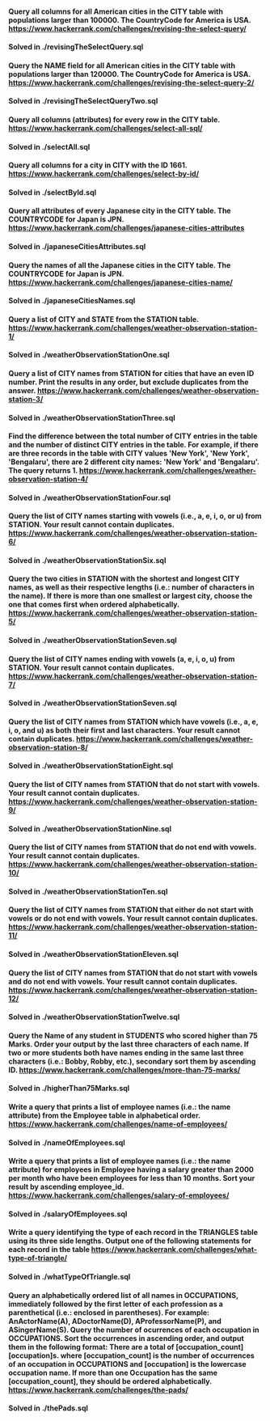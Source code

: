 #### Query all columns for all American cities in the CITY table with populations larger than 100000. The CountryCode for America is USA. https://www.hackerrank.com/challenges/revising-the-select-query/

#### Solved in ./revisingTheSelectQuery.sql

#### Query the NAME field for all American cities in the CITY table with populations larger than 120000. The CountryCode for America is USA. https://www.hackerrank.com/challenges/revising-the-select-query-2/

#### Solved in ./revisingTheSelectQueryTwo.sql

#### Query all columns (attributes) for every row in the CITY table. https://www.hackerrank.com/challenges/select-all-sql/

#### Solved in ./selectAll.sql

#### Query all columns for a city in CITY with the ID 1661. https://www.hackerrank.com/challenges/select-by-id/

#### Solved in ./selectById.sql

#### Query all attributes of every Japanese city in the CITY table. The COUNTRYCODE for Japan is JPN. https://www.hackerrank.com/challenges/japanese-cities-attributes

#### Solved in ./japaneseCitiesAttributes.sql

#### Query the names of all the Japanese cities in the CITY table. The COUNTRYCODE for Japan is JPN. https://www.hackerrank.com/challenges/japanese-cities-name/

#### Solved in ./japaneseCitiesNames.sql

#### Query a list of CITY and STATE from the STATION table. https://www.hackerrank.com/challenges/weather-observation-station-1/

#### Solved in ./weatherObservationStationOne.sql

#### Query a list of CITY names from STATION for cities that have an even ID number. Print the results in any order, but exclude duplicates from the answer. https://www.hackerrank.com/challenges/weather-observation-station-3/

#### Solved in ./weatherObservationStationThree.sql

#### Find the difference between the total number of CITY entries in the table and the number of distinct CITY entries in the table. For example, if there are three records in the table with CITY values 'New York', 'New York', 'Bengalaru', there are 2 different city names: 'New York' and 'Bengalaru'. The query returns 1. https://www.hackerrank.com/challenges/weather-observation-station-4/

#### Solved in ./weatherObservationStationFour.sql

#### Query the list of CITY names starting with vowels (i.e., a, e, i, o, or u) from STATION. Your result cannot contain duplicates. https://www.hackerrank.com/challenges/weather-observation-station-6/

#### Solved in ./weatherObservationStationSix.sql

#### Query the two cities in STATION with the shortest and longest CITY names, as well as their respective lengths (i.e.: number of characters in the name). If there is more than one smallest or largest city, choose the one that comes first when ordered alphabetically. https://www.hackerrank.com/challenges/weather-observation-station-5/

#### Solved in ./weatherObservationStationSeven.sql

#### Query the list of CITY names ending with vowels (a, e, i, o, u) from STATION. Your result cannot contain duplicates. https://www.hackerrank.com/challenges/weather-observation-station-7/

#### Solved in ./weatherObservationStationSeven.sql

#### Query the list of CITY names from STATION which have vowels (i.e., a, e, i, o, and u) as both their first and last characters. Your result cannot contain duplicates. https://www.hackerrank.com/challenges/weather-observation-station-8/

#### Solved in ./weatherObservationStationEight.sql

#### Query the list of CITY names from STATION that do not start with vowels. Your result cannot contain duplicates. https://www.hackerrank.com/challenges/weather-observation-station-9/

#### Solved in ./weatherObservationStationNine.sql

#### Query the list of CITY names from STATION that do not end with vowels. Your result cannot contain duplicates. https://www.hackerrank.com/challenges/weather-observation-station-10/

#### Solved in ./weatherObservationStationTen.sql

#### Query the list of CITY names from STATION that either do not start with vowels or do not end with vowels. Your result cannot contain duplicates. https://www.hackerrank.com/challenges/weather-observation-station-11/

#### Solved in ./weatherObservationStationEleven.sql

#### Query the list of CITY names from STATION that do not start with vowels and do not end with vowels. Your result cannot contain duplicates. https://www.hackerrank.com/challenges/weather-observation-station-12/

#### Solved in ./weatherObservationStationTwelve.sql

#### Query the Name of any student in STUDENTS who scored higher than 75 Marks. Order your output by the last three characters of each name. If two or more students both have names ending in the same last three characters (i.e.: Bobby, Robby, etc.), secondary sort them by ascending ID. https://www.hackerrank.com/challenges/more-than-75-marks/

#### Solved in ./higherThan75Marks.sql

#### Write a query that prints a list of employee names (i.e.: the name attribute) from the Employee table in alphabetical order. https://www.hackerrank.com/challenges/name-of-employees/

#### Solved in ./nameOfEmployees.sql

#### Write a query that prints a list of employee names (i.e.: the name attribute) for employees in Employee having a salary greater than 2000 per month who have been employees for less than 10 months. Sort your result by ascending employee_id. https://www.hackerrank.com/challenges/salary-of-employees/

#### Solved in ./salaryOfEmployees.sql

#### Write a query identifying the type of each record in the TRIANGLES table using its three side lengths. Output one of the following statements for each record in the table https://www.hackerrank.com/challenges/what-type-of-triangle/

#### Solved in ./whatTypeOfTriangle.sql

#### Query an alphabetically ordered list of all names in OCCUPATIONS, immediately followed by the first letter of each profession as a parenthetical (i.e.: enclosed in parentheses). For example: AnActorName(A), ADoctorName(D), AProfessorName(P), and ASingerName(S). Query the number of ocurrences of each occupation in OCCUPATIONS. Sort the occurrences in ascending order, and output them in the following format: There are a total of [occupation_count] [occupation]s. where [occupation_count] is the number of occurrences of an occupation in OCCUPATIONS and [occupation] is the lowercase occupation name. If more than one Occupation has the same [occupation_count], they should be ordered alphabetically. https://www.hackerrank.com/challenges/the-pads/

#### Solved in ./thePads.sql
